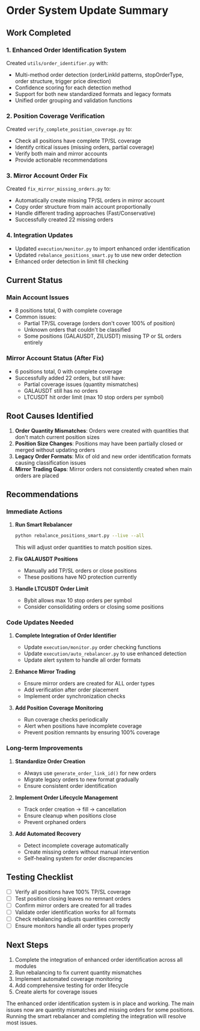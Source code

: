 # Order System Update Summary

## Work Completed

### 1. Enhanced Order Identification System
Created `utils/order_identifier.py` with:
- Multi-method order detection (orderLinkId patterns, stopOrderType, order structure, trigger price direction)
- Confidence scoring for each detection method
- Support for both new standardized formats and legacy formats
- Unified order grouping and validation functions

### 2. Position Coverage Verification
Created `verify_complete_position_coverage.py` to:
- Check all positions have complete TP/SL coverage
- Identify critical issues (missing orders, partial coverage)
- Verify both main and mirror accounts
- Provide actionable recommendations

### 3. Mirror Account Order Fix
Created `fix_mirror_missing_orders.py` to:
- Automatically create missing TP/SL orders in mirror account
- Copy order structure from main account proportionally
- Handle different trading approaches (Fast/Conservative)
- Successfully created 22 missing orders

### 4. Integration Updates
- Updated `execution/monitor.py` to import enhanced order identification
- Updated `rebalance_positions_smart.py` to use new order detection
- Enhanced order detection in limit fill checking

## Current Status

### Main Account Issues
- 8 positions total, 0 with complete coverage
- Common issues:
  - Partial TP/SL coverage (orders don't cover 100% of position)
  - Unknown orders that couldn't be classified
  - Some positions (GALAUSDT, ZILUSDT) missing TP or SL orders entirely

### Mirror Account Status (After Fix)
- 6 positions total, 0 with complete coverage
- Successfully added 22 orders, but still have:
  - Partial coverage issues (quantity mismatches)
  - GALAUSDT still has no orders
  - LTCUSDT hit order limit (max 10 stop orders per symbol)

## Root Causes Identified

1. **Order Quantity Mismatches**: Orders were created with quantities that don't match current position sizes
2. **Position Size Changes**: Positions may have been partially closed or merged without updating orders
3. **Legacy Order Formats**: Mix of old and new order identification formats causing classification issues
4. **Mirror Trading Gaps**: Mirror orders not consistently created when main orders are placed

## Recommendations

### Immediate Actions

1. **Run Smart Rebalancer**
   ```bash
   python rebalance_positions_smart.py --live --all
   ```
   This will adjust order quantities to match position sizes.

2. **Fix GALAUSDT Positions**
   - Manually add TP/SL orders or close positions
   - These positions have NO protection currently

3. **Handle LTCUSDT Order Limit**
   - Bybit allows max 10 stop orders per symbol
   - Consider consolidating orders or closing some positions

### Code Updates Needed

1. **Complete Integration of Order Identifier**
   - Update `execution/monitor.py` order checking functions
   - Update `execution/auto_rebalancer.py` to use enhanced detection
   - Update alert system to handle all order formats

2. **Enhance Mirror Trading**
   - Ensure mirror orders are created for ALL order types
   - Add verification after order placement
   - Implement order synchronization checks

3. **Add Position Coverage Monitoring**
   - Run coverage checks periodically
   - Alert when positions have incomplete coverage
   - Prevent position remnants by ensuring 100% coverage

### Long-term Improvements

1. **Standardize Order Creation**
   - Always use `generate_order_link_id()` for new orders
   - Migrate legacy orders to new format gradually
   - Ensure consistent order identification

2. **Implement Order Lifecycle Management**
   - Track order creation → fill → cancellation
   - Ensure cleanup when positions close
   - Prevent orphaned orders

3. **Add Automated Recovery**
   - Detect incomplete coverage automatically
   - Create missing orders without manual intervention
   - Self-healing system for order discrepancies

## Testing Checklist

- [ ] Verify all positions have 100% TP/SL coverage
- [ ] Test position closing leaves no remnant orders
- [ ] Confirm mirror orders are created for all trades
- [ ] Validate order identification works for all formats
- [ ] Check rebalancing adjusts quantities correctly
- [ ] Ensure monitors handle all order types properly

## Next Steps

1. Complete the integration of enhanced order identification across all modules
2. Run rebalancing to fix current quantity mismatches
3. Implement automated coverage monitoring
4. Add comprehensive testing for order lifecycle
5. Create alerts for coverage issues

The enhanced order identification system is in place and working. The main issues now are quantity mismatches and missing orders for some positions. Running the smart rebalancer and completing the integration will resolve most issues.